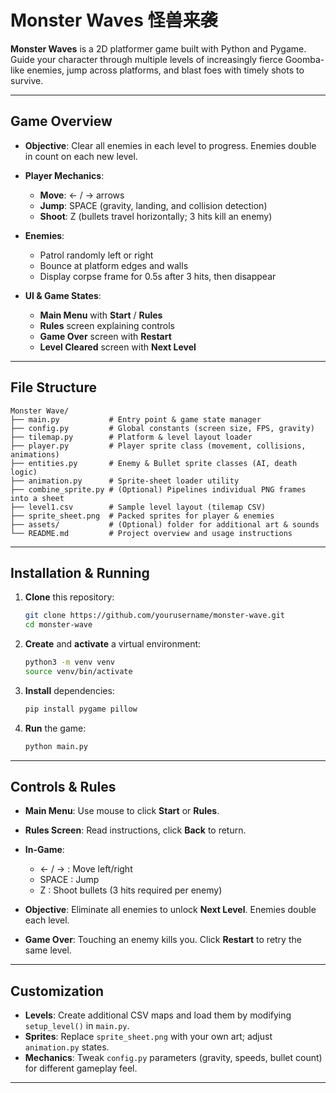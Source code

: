 # Monster Waves 怪兽来袭

**Monster Waves** is a 2D platformer game built with Python and Pygame. Guide your character through multiple levels of increasingly fierce Goomba-like enemies, jump across platforms, and blast foes with timely shots to survive.

---

## Game Overview

* **Objective**: Clear all enemies in each level to progress. Enemies double in count on each new level.
* **Player Mechanics**:

  * **Move**: ← / → arrows
  * **Jump**: SPACE (gravity, landing, and collision detection)
  * **Shoot**: Z (bullets travel horizontally; 3 hits kill an enemy)
* **Enemies**:

  * Patrol randomly left or right
  * Bounce at platform edges and walls
  * Display corpse frame for 0.5s after 3 hits, then disappear
* **UI & Game States**:

  * **Main Menu** with **Start** / **Rules**
  * **Rules** screen explaining controls
  * **Game Over** screen with **Restart**
  * **Level Cleared** screen with **Next Level**

---

## File Structure

```
Monster Wave/
├── main.py           # Entry point & game state manager
├── config.py         # Global constants (screen size, FPS, gravity)
├── tilemap.py        # Platform & level layout loader
├── player.py         # Player sprite class (movement, collisions, animations)
├── entities.py       # Enemy & Bullet sprite classes (AI, death logic)
├── animation.py      # Sprite-sheet loader utility
├── combine_sprite.py # (Optional) Pipelines individual PNG frames into a sheet
├── level1.csv        # Sample level layout (tilemap CSV)
├── sprite_sheet.png  # Packed sprites for player & enemies
├── assets/           # (Optional) folder for additional art & sounds
└── README.md         # Project overview and usage instructions
```

---

## Installation & Running

1. **Clone** this repository:

   ```bash
   git clone https://github.com/yourusername/monster-wave.git
   cd monster-wave
   ```
2. **Create** and **activate** a virtual environment:

   ```bash
   python3 -m venv venv
   source venv/bin/activate
   ```
3. **Install** dependencies:

   ```bash
   pip install pygame pillow
   ```
4. **Run** the game:

   ```bash
   python main.py
   ```

---

## Controls & Rules

* **Main Menu**: Use mouse to click **Start** or **Rules**.
* **Rules Screen**: Read instructions, click **Back** to return.
* **In-Game**:

  * ← / → : Move left/right
  * SPACE : Jump
  * Z     : Shoot bullets (3 hits required per enemy)
* **Objective**: Eliminate all enemies to unlock **Next Level**. Enemies double each level.
* **Game Over**: Touching an enemy kills you. Click **Restart** to retry the same level.

---

## Customization

* **Levels**: Create additional CSV maps and load them by modifying `setup_level()` in `main.py`.
* **Sprites**: Replace `sprite_sheet.png` with your own art; adjust `animation.py` states.
* **Mechanics**: Tweak `config.py` parameters (gravity, speeds, bullet count) for different gameplay feel.

---
